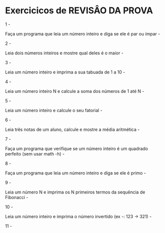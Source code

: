 # Exercicicos de REVISÂO DA PROVA

1 -

Faça um programa que leia um número inteiro e diga se ele é par ou ímpar -

2 -

Leia dois números inteiros e mostre qual deles é o maior -

3 -

Leia um número inteiro e imprima a sua tabuada de 1 a 10 -

4 -

Leia um número inteiro N e calcule a soma dos números de 1 até N -

5 -

Leia um número inteiro e calcule o seu fatorial -

6 -

Leia três notas de um aluno, calcule e mostre a média aritmética -

7 -

Faça um programa que verifique se um número inteiro é um quadrado perfeito (sem usar math -h) -

8 -

Faça um programa que leia um número inteiro e diga se ele é primo -

9 -

Leia um número N e imprima os N primeiros termos da sequência de Fibonacci -

10 -

Leia um número inteiro e imprima o número invertido (ex -: 123 → 321) -

11 -

